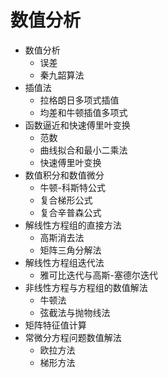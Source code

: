 # 数值分析

-   数值分析
    -   误差
    -   秦九韶算法
-   插值法
    -   拉格朗日多项式插值
    -   均差和牛顿插值多项式
-   函数逼近和快速傅里叶变换
    -   范数
    -   曲线拟合和最小二乘法
    -   快速傅里叶变换
-   数值积分和数值微分
    -   牛顿-科斯特公式
    -   复合梯形公式
    -   复合辛普森公式
-   解线性方程组的直接方法
    -   高斯消去法
    -   矩阵三角分解法
-   解线性方程组迭代法
    -   雅可比迭代与高斯-塞德尔迭代
-   非线性方程与方程组的数值解法
    -   牛顿法
    -   弦截法与抛物线法
-   矩阵特征值计算
-   常微分方程问题数值解法
    -   欧拉方法
    -   梯形方法
